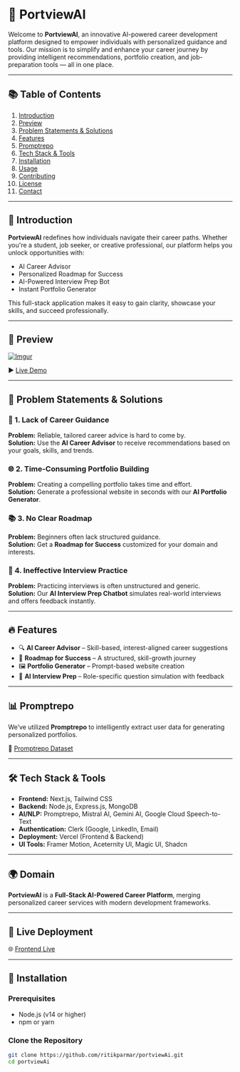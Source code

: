 # 🚀 PortviewAI

Welcome to **PortviewAI**, an innovative AI-powered career development platform designed to empower individuals with personalized guidance and tools. Our mission is to simplify and enhance your career journey by providing intelligent recommendations, portfolio creation, and job-preparation tools — all in one place.

---

## 📚 Table of Contents

1. [Introduction](#introduction)
2. [Preview](#preview)
3. [Problem Statements & Solutions](#-problem-statements--solutions)
4. [Features](#-features)
5. [Promptrepo](#promptrepo)
6. [Tech Stack & Tools](#-tech-stack--tools)
7. [Installation](#installation)
8. [Usage](#usage)
9. [Contributing](#contributing)
10. [License](#license)
11. [Contact](#contact)

---

## 🧠 Introduction

**PortviewAI** redefines how individuals navigate their career paths. Whether you're a student, job seeker, or creative professional, our platform helps you unlock opportunities with:

- AI Career Advisor
- Personalized Roadmap for Success
- AI-Powered Interview Prep Bot
- Instant Portfolio Generator

This full-stack application makes it easy to gain clarity, showcase your skills, and succeed professionally.

---

## 📸 Preview

[![Imgur](https://imgur.com/KV7fQ5S.gif)](https://portviewai.vercel.app/)

▶️ [Live Demo](https://drive.google.com/file/d/1wKXjPixlj3xqicU3jSDNli_BhRgGd0ta/view?usp=sharing)

---

## 🚀 Problem Statements & Solutions

### 🧭 1. Lack of Career Guidance
**Problem:** Reliable, tailored career advice is hard to come by.  
**Solution:** Use the **AI Career Advisor** to receive recommendations based on your goals, skills, and trends.

### 🌐 2. Time-Consuming Portfolio Building
**Problem:** Creating a compelling portfolio takes time and effort.  
**Solution:** Generate a professional website in seconds with our **AI Portfolio Generator**.

### 📚 3. No Clear Roadmap
**Problem:** Beginners often lack structured guidance.  
**Solution:** Get a **Roadmap for Success** customized for your domain and interests.

### 🎤 4. Ineffective Interview Practice
**Problem:** Practicing interviews is often unstructured and generic.  
**Solution:** Our **AI Interview Prep Chatbot** simulates real-world interviews and offers feedback instantly.

---

## 🔥 Features

- 🔍 **AI Career Advisor** – Skill-based, interest-aligned career suggestions  
- 📘 **Roadmap for Success** – A structured, skill-growth journey  
- 🖼️ **Portfolio Generator** – Prompt-based website creation  
- 🤖 **AI Interview Prep** – Role-specific question simulation with feedback

---

## 📊 Promptrepo

We’ve utilized **Promptrepo** to intelligently extract user data for generating personalized portfolios.

📄 [Promptrepo Dataset](https://docs.google.com/spreadsheets/d/1WNmaCnpeqgD8aNMgVALb3MiVv2MbQvJFx7twd4-uy-A/edit?usp=sharing)

---

## 🛠 Tech Stack & Tools

- **Frontend:** Next.js, Tailwind CSS  
- **Backend:** Node.js, Express.js, MongoDB  
- **AI/NLP:** Promptrepo, Mistral AI, Gemini AI, Google Cloud Speech-to-Text  
- **Authentication:** Clerk (Google, LinkedIn, Email)  
- **Deployment:** Vercel (Frontend & Backend)  
- **UI Tools:** Framer Motion, Aceternity UI, Magic UI, Shadcn

---

## 🌍 Domain

**PortviewAI** is a **Full-Stack AI-Powered Career Platform**, merging personalized career services with modern development frameworks.

---

## 🚀 Live Deployment

🌐 [Frontend Live](https://portviewai.vercel.app/)

---

## 🧰 Installation

### Prerequisites

- Node.js (v14 or higher)
- npm or yarn

### Clone the Repository

```bash
git clone https://github.com/ritikparmar/portviewAi.git
cd portviewAi
